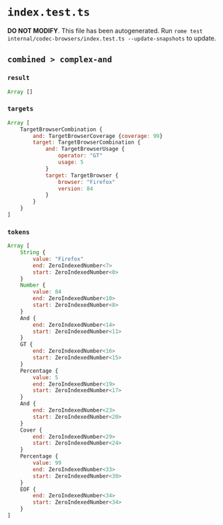 # `index.test.ts`

**DO NOT MODIFY**. This file has been autogenerated. Run `rome test internal/codec-browsers/index.test.ts --update-snapshots` to update.

## `combined > complex-and`

### `result`

```javascript
Array []
```

### `targets`

```javascript
Array [
	TargetBrowserCombination {
		and: TargetBrowserCoverage {coverage: 99}
		target: TargetBrowserCombination {
			and: TargetBrowserUsage {
				operator: "GT"
				usage: 5
			}
			target: TargetBrowser {
				browser: "Firefox"
				version: 84
			}
		}
	}
]
```

### `tokens`

```javascript
Array [
	String {
		value: "Firefox"
		end: ZeroIndexedNumber<7>
		start: ZeroIndexedNumber<0>
	}
	Number {
		value: 84
		end: ZeroIndexedNumber<10>
		start: ZeroIndexedNumber<8>
	}
	And {
		end: ZeroIndexedNumber<14>
		start: ZeroIndexedNumber<11>
	}
	GT {
		end: ZeroIndexedNumber<16>
		start: ZeroIndexedNumber<15>
	}
	Percentage {
		value: 5
		end: ZeroIndexedNumber<19>
		start: ZeroIndexedNumber<17>
	}
	And {
		end: ZeroIndexedNumber<23>
		start: ZeroIndexedNumber<20>
	}
	Cover {
		end: ZeroIndexedNumber<29>
		start: ZeroIndexedNumber<24>
	}
	Percentage {
		value: 99
		end: ZeroIndexedNumber<33>
		start: ZeroIndexedNumber<30>
	}
	EOF {
		end: ZeroIndexedNumber<34>
		start: ZeroIndexedNumber<34>
	}
]
```
